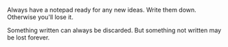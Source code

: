 Always have a notepad ready for any new ideas. Write them down. Otherwise you'll lose it.

Something written can always be discarded. But something not written may be lost forever.
